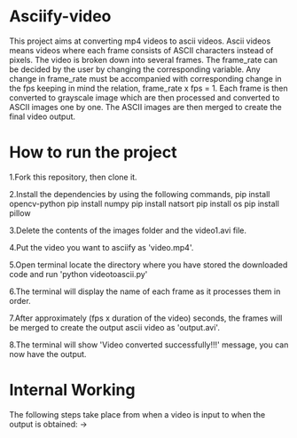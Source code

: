 # Asciify-video
This project aims at converting mp4 videos to ascii videos. Ascii videos means videos where each frame consists of ASCII characters instead of pixels. The video is broken down into several frames. The frame_rate can be decided by the user by changing the corresponding variable. Any change in frame_rate must be accompanied with corresponding change in the fps keeping in mind the relation, frame_rate x fps = 1. Each frame is then converted to grayscale image which are then processed and converted to ASCII images one by one. The ASCII images are then merged to create the final video output.

# How to run the project
1.Fork this repository, then clone it. 

2.Install the dependencies by using the following commands,
        pip install opencv-python
        pip install numpy
        pip install natsort
        pip install os
        pip install pillow
        
3.Delete the contents of the images folder and the video1.avi file. 

4.Put the video you want to asciify as 'video.mp4'.

5.Open terminal locate the directory where you have stored the downloaded code and run 'python videotoascii.py'

6.The terminal will display the name of each frame as it processes them in order.

7.After approximately (fps x duration of the video) seconds, the frames will be merged to create the output ascii video as 'output.avi'.

8.The terminal will show 'Video converted successfully!!!' message, you can now have the output.

# Internal Working
The following steps take place from when a video is input to when the output is obtained:
-> 
